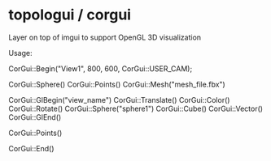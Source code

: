 # topologui / corgui
Layer on top of imgui to support OpenGL 3D visualization

Usage:

CorGui::Begin("View1", 800, 600, CorGui::USER_CAM);

CorGui::Sphere()
CorGui::Points()
CorGui::Mesh("mesh_file.fbx")

CorGui::GlBegin("view_name")
CorGui::Translate()
CorGui::Color()
CorGui::Rotate()
CorGui::Sphere("sphere1")
CorGui::Cube()
CorGui::Vector()
CorGui::GlEnd()

CorGui::Points()

CorGui::End()